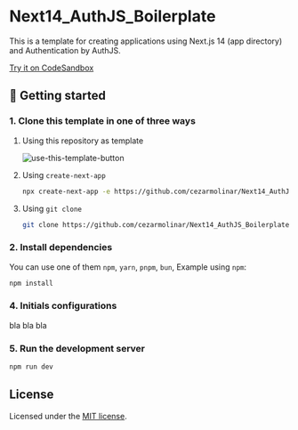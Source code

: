 # Next14_AuthJS_Boilerplate

This is a template for creating applications using Next.js 14 (app directory) and Authentication by AuthJS.

[Try it on CodeSandbox](https://githubbox.com/cezarmolinar/Next14_AuthJS_Boilerplate)

## 🎯 Getting started

### 1. Clone this template in one of three ways

1. Using this repository as template

   ![use-this-template-button](https://github.com/Skolaczk/next-starter/assets/76774237/f25c9a29-41de-4865-aa38-c032b9346169)

2. Using `create-next-app`

   ```bash
   npx create-next-app -e https://github.com/cezarmolinar/Next14_AuthJS_Boilerplate my-project-name
   ```

3. Using `git clone`

   ```bash
   git clone https://github.com/cezarmolinar/Next14_AuthJS_Boilerplate.git my-project-name
   ```

### 2. Install dependencies

You can use one of them `npm`, `yarn`, `pnpm`, `bun`, Example using `npm`:

```bash
npm install
```

### 4. Initials configurations

bla
bla
bla

### 5. Run the development server

```bash
npm run dev
```

## License

Licensed under the [MIT license](https://github.com/nextui-org/next-app-template/blob/main/LICENSE).
